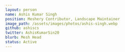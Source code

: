 ```yaml
---
layout: person
name: Ashis Kumar Singh
position: Meshery Contributor, Landscape Maintainer
image_path: /assets/images/photos/ashis-singh.webp
github: ashiscs
twitter: AshisKumarSin20
blurb: Mesh Head
status: Active
---
```


